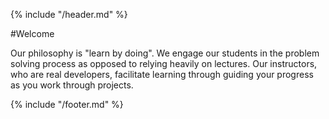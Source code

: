 {% include "/header.md" %}

#Welcome

Our philosophy is "learn by doing". We engage our students in the problem solving process as opposed to relying heavily on lectures. Our instructors, who are real developers, facilitate learning through guiding your progress as you work through projects.


{% include "/footer.md" %}
